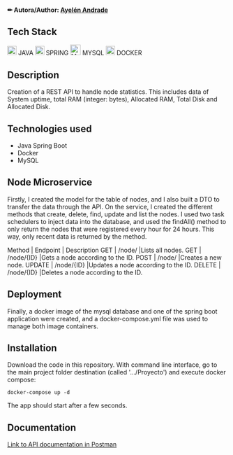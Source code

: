 #### ✏ Autora/Author: [Ayelén Andrade](https://github.com/stephieandrade)

## Tech Stack
<div>
  <img src="https://github.com/get-icon/geticon/raw/master/icons/java.svg" alt="Java" width="21px" height="21px"> JAVA
  <img src="https://github.com/get-icon/geticon/raw/master/icons/spring.svg" alt="Spring" width="21px" height="21px"> SPRING
  <img src="https://github.com/get-icon/geticon/blob/master/icons/mysql.svg" width="24px" height="24px" alt="MYSQL"> MYSQL   
  <img src="https://github.com/get-icon/geticon/raw/master/icons/docker-icon.svg" alt="docker" width="21px" height="21px"> DOCKER  
</div>

## Description

Creation of a REST API to handle node statistics. This includes data of System uptime, total RAM (integer: bytes), Allocated RAM, Total Disk and Allocated Disk.

## Technologies used

- Java Spring Boot
- Docker
- MySQL

## Node Microservice

Firstly, I created the model for the table of nodes, and I also built a DTO to transfer the data through the API. On the service, I created the different methods that create, delete, find, update and list the nodes. I used two task schedulers to inject data into the database, and used the findAll() method to only return the nodes that were registered every hour for 24 hours. This way, only recent data is returned by the method.

Method | Endpoint | Description
GET | /node/ |Lists all nodes.
GET | /node/{ID} |Gets a node according to the ID.
POST | /node/ |Creates a new node.
UPDATE | /node/{ID} |Updates a node according to the ID.
DELETE | /node/{ID} |Deletes a node according to the ID.

## Deployment

Finally, a docker image of the mysql database and one of the spring boot application were created, and a docker-compose.yml file was used to manage both image containers.

## Installation

Download the code in this repository. With command line interface, go to the main project folder destination (called '.../Proyecto') and execute docker compose:

```
docker-compose up -d
```

The app should start after a few seconds.

## Documentation 

[Link to API documentation in Postman](https://documenter.getpostman.com/view/20744743/UyxbqV8m)
